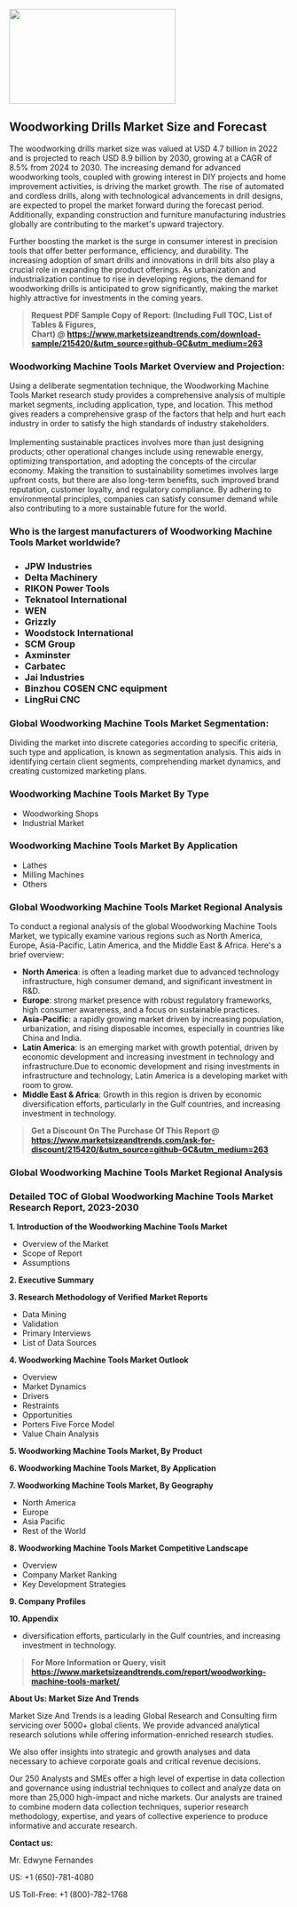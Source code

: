 <p><img class="alignnone size-medium wp-image-20088" src="https://ffe5etoiles.com/wp-content/uploads/2024/12/MST1-300x171.png" alt="" width="300" height="171" /></p><h2>Woodworking Drills Market Size and Forecast</h2><p>The woodworking drills market size was valued at USD 4.7 billion in 2022 and is projected to reach USD 8.9 billion by 2030, growing at a CAGR of 8.5% from 2024 to 2030. The increasing demand for advanced woodworking tools, coupled with growing interest in DIY projects and home improvement activities, is driving the market growth. The rise of automated and cordless drills, along with technological advancements in drill designs, are expected to propel the market forward during the forecast period. Additionally, expanding construction and furniture manufacturing industries globally are contributing to the market's upward trajectory.</p><p>Further boosting the market is the surge in consumer interest in precision tools that offer better performance, efficiency, and durability. The increasing adoption of smart drills and innovations in drill bits also play a crucial role in expanding the product offerings. As urbanization and industrialization continue to rise in developing regions, the demand for woodworking drills is anticipated to grow significantly, making the market highly attractive for investments in the coming years.</p></p><blockquote id="" class=""><strong>Request PDF Sample Copy of Report: (Including Full TOC, List of Tables &amp; Figures, Chart)&nbsp;@&nbsp;<strong><a href="https://www.marketsizeandtrends.com/download-sample/215420/&utm_source=github-GC&utm_medium=263" target="_blank">https://www.marketsizeandtrends.com/download-sample/215420/&utm_source=github-GC&utm_medium=263</a></strong></strong></blockquote><h3 id="" class="">Woodworking Machine Tools Market&nbsp;Overview and Projection:</h3><p id="" class="">Using a deliberate segmentation technique, the Woodworking Machine Tools Market research study provides a comprehensive analysis of multiple market segments, including application, type, and location. This method gives readers a comprehensive grasp of the factors that help and hurt each industry in order to satisfy the high standards of industry stakeholders. <br /> <br />Implementing sustainable practices involves more than just designing products; other operational changes include using renewable energy, optimizing transportation, and adopting the concepts of the circular economy. Making the transition to sustainability sometimes involves large upfront costs, but there are also long-term benefits, such improved brand reputation, customer loyalty, and regulatory compliance. By adhering to environmental principles, companies can satisfy consumer demand while also contributing to a more sustainable future for the world.</p><h3 id="" class="">Who is the largest manufacturers of&nbsp;Woodworking Machine Tools Market worldwide?</h3><h3 class=""><p><ul><li>JPW Industries </li><li> Delta Machinery </li><li> RIKON Power Tools </li><li> Teknatool International </li><li> WEN </li><li> Grizzly </li><li> Woodstock International </li><li> SCM Group </li><li> Axminster </li><li> Carbatec </li><li> Jai Industries </li><li> Binzhou COSEN CNC equipment </li><li> LingRui CNC</li></ul></p></h3><h3 id="" class="">Global&nbsp;Woodworking Machine Tools Market Segmentation:</h3><p id="" class="">Dividing the market into discrete categories according to specific criteria, such type and application, is known as segmentation analysis. This aids in identifying certain client segments, comprehending market dynamics, and creating customized marketing plans.</p><h3 id="" class="">Woodworking Machine Tools Market&nbsp;By Type</h3><p><p><ul><li>Woodworking Shops</li><li> Industrial Market</p></li></ul></p></p><h3 id="" class="">Woodworking Machine Tools Market&nbsp;By Application</h3><p class=""><p><ul><li>Lathes</li><li> Milling Machines</li><li> Others</li></ul></p></p><h3 id="" class="">Global Woodworking Machine Tools Market Regional Analysis</h3><p id="" class="">To conduct a regional analysis of the global Woodworking Machine Tools Market, we typically examine various regions such as North America, Europe, Asia-Pacific, Latin America, and the Middle East &amp; Africa. Here's a brief overview:</p><ul><li><strong>North America</strong>: is often a leading market due to advanced technology infrastructure, high consumer demand, and significant investment in R&amp;D.</li><li><strong>Europe</strong>: strong market presence with robust regulatory frameworks, high consumer awareness, and a focus on sustainable practices.</li><li><strong>Asia-Pacific</strong>: a rapidly growing market driven by increasing population, urbanization, and rising disposable incomes, especially in countries like China and India.</li><li><strong>Latin America</strong>: is an emerging market with growth potential, driven by economic development and increasing investment in technology and infrastructure.Due to economic development and rising investments in infrastructure and technology, Latin America is a developing market with room to grow.</li><li><strong>Middle East &amp; Africa</strong>: Growth in this region is driven by economic diversification efforts, particularly in the Gulf countries, and increasing investment in technology.</li></ul><blockquote id="" class=""><strong>Get a Discount On The Purchase Of This Report @ <strong><a href="https://www.marketsizeandtrends.com/ask-for-discount/215420/&utm_source=github-GC&utm_medium=263" target="_blank">https://www.marketsizeandtrends.com/ask-for-discount/215420/&utm_source=github-GC&utm_medium=263</a></strong></strong></blockquote><h3 id="" class="">Global Woodworking Machine Tools Market Regional Analysis</h3><h3 id="" class="">Detailed TOC of Global Woodworking Machine Tools Market Research Report, 2023-2030</h3><p id="" class=""><strong>1. Introduction of the Woodworking Machine Tools Market</strong></p><ul><li>Overview of the Market</li><li>Scope of Report</li><li>Assumptions</li></ul><p id="" class=""><strong>2. Executive Summary</strong></p><p id="" class=""><strong>3. Research Methodology of Verified Market Reports</strong></p><ul><li>Data Mining</li><li>Validation</li><li>Primary Interviews</li><li>List of Data Sources</li></ul><p id="" class=""><strong>4. Woodworking Machine Tools Market Outlook</strong></p><ul><li>Overview</li><li>Market Dynamics</li><li>Drivers</li><li>Restraints</li><li>Opportunities</li><li>Porters Five Force Model</li><li>Value Chain Analysis</li></ul><p id="" class=""><strong>5. Woodworking Machine Tools Market, By Product</strong></p><p id="" class=""><strong>6. Woodworking Machine Tools Market, By Application</strong></p><p id="" class=""><strong>7. Woodworking Machine Tools Market, By Geography</strong></p><ul><li>North America</li><li>Europe</li><li>Asia Pacific</li><li>Rest of the World</li></ul><p id="" class=""><strong>8. Woodworking Machine Tools Market Competitive Landscape</strong></p><ul><li>Overview</li><li>Company Market Ranking</li><li>Key Development Strategies</li></ul><p id="" class=""><strong>9. Company Profiles</strong></p><p id="" class=""><strong>10. Appendix</strong></p><ul><li>diversification efforts, particularly in the Gulf countries, and increasing investment in technology.</li></ul><blockquote id="" class=""><strong>For More Information or Query, visit <strong><strong><a href="https://www.marketsizeandtrends.com/report/woodworking-machine-tools-market/" target="_blank">https://www.marketsizeandtrends.com/report/woodworking-machine-tools-market/</a></strong></strong></strong></blockquote><p id="" class=""><strong>About Us: Market Size And Trends</strong></p><p id="" class="">Market Size And Trends is a leading Global Research and Consulting firm servicing over 5000+ global clients. We provide advanced analytical research solutions while offering information-enriched research studies.</p><p id="" class="">We also offer insights into strategic and growth analyses and data necessary to achieve corporate goals and critical revenue decisions.</p><p id="" class="">Our 250 Analysts and SMEs offer a high level of expertise in data collection and governance using industrial techniques to collect and analyze data on more than 25,000 high-impact and niche markets. Our analysts are trained to combine modern data collection techniques, superior research methodology, expertise, and years of collective experience to produce informative and accurate research.</p><p id="" class=""><strong>Contact us:</strong></p><p id="" class="">Mr. Edwyne Fernandes</p><p id="" class="">US: +1 (650)-781-4080</p><p id="" class="">US Toll-Free: +1 (800)-782-1768</p>
